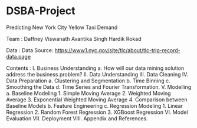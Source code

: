 # DSBA-Project
Predicting New York City Yellow Taxi Demand

Team : Daffney Viswanath
       Avantika Singh
       Hardik Rokad

Data : 
Data Source:  https://www1.nyc.gov/site/tlc/about/tlc-trip-record-data.page


Contents : 
I.	Business Understanding
    a.	How will our data mining solution address the business problem?
II.	Data Understanding
III.	Data Cleaning
IV.	Data Preparation
    a.	Clustering and Segmentation
    b.	Time Binning
    c.	Smoothing the Data
    d.	Time Series and Fourier Transformation.
V.	Modelling
    a.	Baseline Modeling
        1.	Simple Moving Average
        2.	Weighted Moving Average
        3.	Exponential Weighted Moving Average
        4.	Comparison between Baseline Models
    b.	Feature Engineering
    c.	Regression Modeling
        1.	Linear Regression
        2.	Random Forest Regression
        3.	XGBoost Regression
VI.	Model Evaluation
VII.	Deployment
VIII.	Appendix and References.


